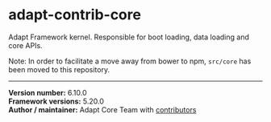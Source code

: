 # adapt-contrib-core
Adapt Framework kernel. Responsible for boot loading, data loading and core APIs.

Note: In order to facilitate a move away from bower to npm, `src/core` has been moved to this repository.

----------------------------
**Version number:** 6.10.0 <br />
**Framework versions:** 5.20.0 <br />
**Author / maintainer:** Adapt Core Team with [contributors](https://github.com/adaptlearning/adapt-contrib-core/graphs/contributors)
